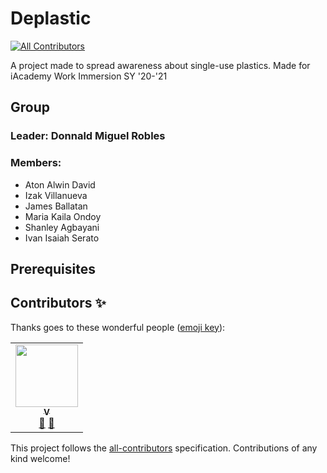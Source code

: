 # Deplastic
<!-- ALL-CONTRIBUTORS-BADGE:START - Do not remove or modify this section -->
[![All Contributors](https://img.shields.io/badge/all_contributors-1-orange.svg?style=flat-square)](#contributors-)
<!-- ALL-CONTRIBUTORS-BADGE:END -->

A project made to spread awareness about single-use plastics. Made for iAcademy Work Immersion SY '20-'21

## Group

### Leader: Donnald Miguel Robles

### Members:

- Aton Alwin David
- Izak Villanueva
- James Ballatan
- Maria Kaila Ondoy
- Shanley Agbayani
- Ivan Isaiah Serato

## Prerequisites

## Contributors ✨

Thanks goes to these wonderful people ([emoji key](https://allcontributors.org/docs/en/emoji-key)):

<!-- ALL-CONTRIBUTORS-LIST:START - Do not remove or modify this section -->
<!-- prettier-ignore-start -->
<!-- markdownlint-disable -->
<table>
  <tr>
    <td align="center"><a href="http://nvstco.tumblr.com"><img src="https://avatars.githubusercontent.com/u/46194156?v=4?s=100" width="100px;" alt=""/><br /><sub><b>V</b></sub></a><br /><a href="#design-nvstco" title="Design">🎨</a> <a href="#ideas-nvstco" title="Ideas, Planning, & Feedback">🤔</a></td>
  </tr>
</table>

<!-- markdownlint-restore -->
<!-- prettier-ignore-end -->

<!-- ALL-CONTRIBUTORS-LIST:END -->

This project follows the [all-contributors](https://github.com/all-contributors/all-contributors) specification. Contributions of any kind welcome!